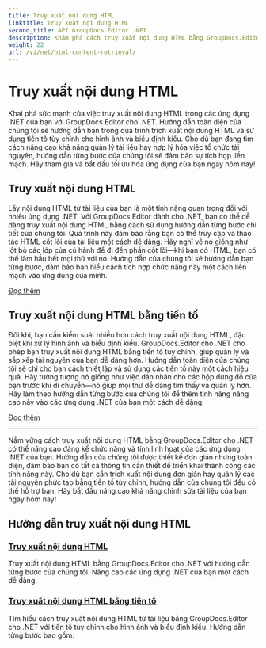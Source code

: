```yaml
---
title: Truy xuất nội dung HTML
linktitle: Truy xuất nội dung HTML
second_title: API GroupDocs.Editor .NET
description: Khám phá cách truy xuất nội dung HTML bằng GroupDocs.Editor cho .NET. Bao gồm hướng dẫn từng bước để truy xuất nội dung nội dung và tiền tố tùy chỉnh.
weight: 22
url: /vi/net/html-content-retrieval/
---
```


# Truy xuất nội dung HTML

Khai phá sức mạnh của việc truy xuất nội dung HTML trong các ứng dụng .NET của bạn với GroupDocs.Editor cho .NET. Hướng dẫn toàn diện của chúng tôi sẽ hướng dẫn bạn trong quá trình trích xuất nội dung HTML và sử dụng tiền tố tùy chỉnh cho hình ảnh và biểu định kiểu. Cho dù bạn đang tìm cách nâng cao khả năng quản lý tài liệu hay hợp lý hóa việc tổ chức tài nguyên, hướng dẫn từng bước của chúng tôi sẽ đảm bảo sự tích hợp liền mạch. Hãy tham gia và bắt đầu tối ưu hóa ứng dụng của bạn ngay hôm nay!

## Truy xuất nội dung HTML

Lấy nội dung HTML từ tài liệu của bạn là một tính năng quan trọng đối với nhiều ứng dụng .NET. Với GroupDocs.Editor dành cho .NET, bạn có thể dễ dàng truy xuất nội dung HTML bằng cách sử dụng hướng dẫn từng bước chi tiết của chúng tôi. Quá trình này đảm bảo rằng bạn có thể truy cập và thao tác HTML cốt lõi của tài liệu một cách dễ dàng. Hãy nghĩ về nó giống như lột bỏ các lớp của củ hành để đi đến phần cốt lõi—khi bạn có HTML, bạn có thể làm hầu hết mọi thứ với nó. Hướng dẫn của chúng tôi sẽ hướng dẫn bạn từng bước, đảm bảo bạn hiểu cách tích hợp chức năng này một cách liền mạch vào ứng dụng của mình.

[Đọc thêm](./retrieve-html-body-content/)

## Truy xuất nội dung HTML bằng tiền tố

Đôi khi, bạn cần kiểm soát nhiều hơn cách truy xuất nội dung HTML, đặc biệt khi xử lý hình ảnh và biểu định kiểu. GroupDocs.Editor cho .NET cho phép bạn truy xuất nội dung HTML bằng tiền tố tùy chỉnh, giúp quản lý và sắp xếp tài nguyên của bạn dễ dàng hơn. Hướng dẫn toàn diện của chúng tôi sẽ chỉ cho bạn cách thiết lập và sử dụng các tiền tố này một cách hiệu quả. Hãy tưởng tượng nó giống như việc dán nhãn cho các hộp đựng đồ của bạn trước khi di chuyển—nó giúp mọi thứ dễ dàng tìm thấy và quản lý hơn. Hãy làm theo hướng dẫn từng bước của chúng tôi để thêm tính năng nâng cao này vào các ứng dụng .NET của bạn một cách dễ dàng.

[Đọc thêm](./retrieve-html-content-with-prefix/)

---

Nắm vững cách truy xuất nội dung HTML bằng GroupDocs.Editor cho .NET có thể nâng cao đáng kể chức năng và tính linh hoạt của các ứng dụng .NET của bạn. Hướng dẫn của chúng tôi được thiết kế đơn giản nhưng toàn diện, đảm bảo bạn có tất cả thông tin cần thiết để triển khai thành công các tính năng này. Cho dù bạn cần trích xuất nội dung đơn giản hay quản lý các tài nguyên phức tạp bằng tiền tố tùy chỉnh, hướng dẫn của chúng tôi đều có thể hỗ trợ bạn. Hãy bắt đầu nâng cao khả năng chỉnh sửa tài liệu của bạn ngay hôm nay!
## Hướng dẫn truy xuất nội dung HTML
### [Truy xuất nội dung HTML](./retrieve-html-body-content/)
Truy xuất nội dung HTML bằng GroupDocs.Editor cho .NET với hướng dẫn từng bước của chúng tôi. Nâng cao các ứng dụng .NET của bạn một cách dễ dàng.
### [Truy xuất nội dung HTML bằng tiền tố](./retrieve-html-content-with-prefix/)
Tìm hiểu cách truy xuất nội dung HTML từ tài liệu bằng GroupDocs.Editor cho .NET với tiền tố tùy chỉnh cho hình ảnh và biểu định kiểu. Hướng dẫn từng bước bao gồm.